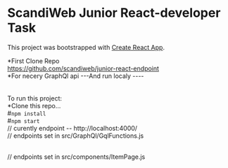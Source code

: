 # ScandiWeb Junior React-developer Task

This project was bootstrapped with [Create React App](https://github.com/facebook/create-react-app).

*First Clone Repo
<br>
https://github.com/scandiweb/junior-react-endpoint
<br>
*For necery GraphQl api
---And run localy ---- 
<br>
<br>
<br>
To  run this project:
<br>
*Clone this repo...
<br>
#`npm install`
<br>
#`npm start`
<br>
// curently endpoint -- http://localhost:4000/
<br>
// endpoints set in  src/GraphQl/GqlFunctions.js 

<br>
// endpoints set in  src/components/ItemPage.js
<br>



